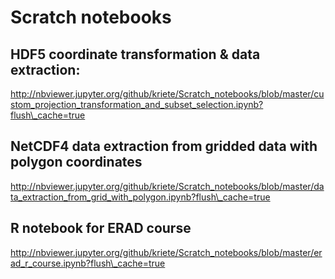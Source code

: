 
# Scratch notebooks

## HDF5 coordinate transformation & data extraction:
  
http://nbviewer.jupyter.org/github/kriete/Scratch_notebooks/blob/master/custom_projection_transformation_and_subset_selection.ipynb?flush\_cache=true

## NetCDF4 data extraction from gridded data with polygon coordinates

http://nbviewer.jupyter.org/github/kriete/Scratch_notebooks/blob/master/data_extraction_from_grid_with_polygon.ipynb?flush\_cache=true

## R notebook for ERAD course

http://nbviewer.jupyter.org/github/kriete/Scratch_notebooks/blob/master/erad_r_course.ipynb?flush\_cache=true

